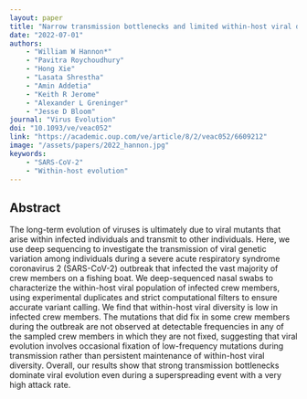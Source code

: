 ```yaml
---
layout: paper
title: "Narrow transmission bottlenecks and limited within-host viral diversity during a SARS-CoV-2 outbreak on a fishing boat"
date: "2022-07-01"
authors: 
    - "William W Hannon*"
    - "Pavitra Roychoudhury"
    - "Hong Xie"
    - "Lasata Shrestha"
    - "Amin Addetia"
    - "Keith R Jerome"
    - "Alexander L Greninger"
    - "Jesse D Bloom"
journal: "Virus Evolution"
doi: "10.1093/ve/veac052"
link: "https://academic.oup.com/ve/article/8/2/veac052/6609212"
image: "/assets/papers/2022_hannon.jpg"
keywords:
    - "SARS-CoV-2"
    - "Within-host evolution"
---
```


## Abstract

The long-term evolution of viruses is ultimately due to viral mutants that arise within infected individuals and transmit to other individuals. Here, we use deep sequencing to investigate the transmission of viral genetic variation among individuals during a severe acute respiratory syndrome coronavirus 2 (SARS-CoV-2) outbreak that infected the vast majority of crew members on a fishing boat. We deep-sequenced nasal swabs to characterize the within-host viral population of infected crew members, using experimental duplicates and strict computational filters to ensure accurate variant calling. We find that within-host viral diversity is low in infected crew members. The mutations that did fix in some crew members during the outbreak are not observed at detectable frequencies in any of the sampled crew members in which they are not fixed, suggesting that viral evolution involves occasional fixation of low-frequency mutations during transmission rather than persistent maintenance of within-host viral diversity. Overall, our results show that strong transmission bottlenecks dominate viral evolution even during a superspreading event with a very high attack rate.
